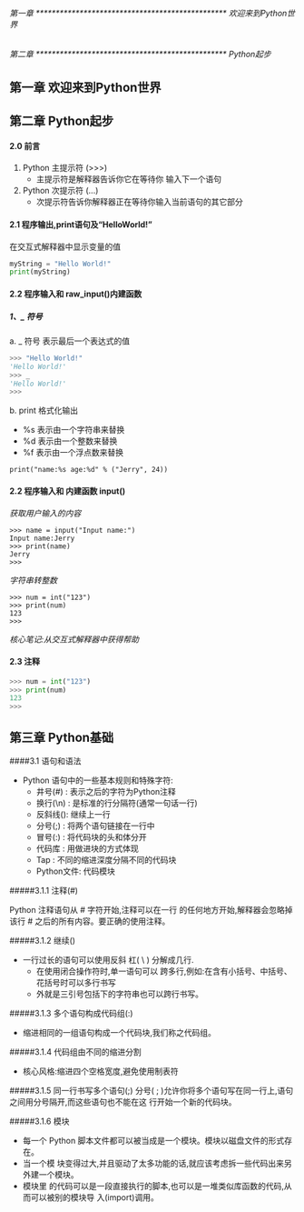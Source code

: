 ###### 第一章 \*\*\*\*\*\*\*\*\*\*\*\*\*\*\*\*\*\*\*\*\*\*\*\*\*\*\*\*\*\*\*\*\*\*\*\*\*\*\*\*\*\*\*\*\*\*\*\* 欢迎来到Python世界
###### 第二章 \*\*\*\*\*\*\*\*\*\*\*\*\*\*\*\*\*\*\*\*\*\*\*\*\*\*\*\*\*\*\*\*\*\*\*\*\*\*\*\*\*\*\*\*\*\*\*\* Python起步


## 第一章 欢迎来到Python世界

## 第二章 Python起步

#### 2.0 前言
1. Python 主提示符 (\>\>\>)
	* 主提示符是解释器告诉你它在等待你 输入下一个语句
2. Python 次提示符 (...)
	* 次提示符告诉你解释器正在等待你输入当前语句的其它部分

#### 2.1 程序输出,print语句及“HelloWorld!”
在交互式解释器中显示变量的值
 
```python
myString = "Hello World!"
print(myString)
```
 
#### 2.2 程序输入和 raw\_input()内建函数
 
##### 1、\_ 符号
a.  \_ 符号 表示最后一个表达式的值

```python
>>> "Hello World!"
'Hello World!'
>>> _
'Hello World!'
>>> 
```

b. print 格式化输出
 
* %s 表示由一个字符串来替换
* %d 表示由一个整数来替换
* %f 表示由一个浮点数来替换

```
print("name:%s age:%d" % ("Jerry", 24))
```
#### 2.2 程序输入和 内建函数 input()

*获取用户输入的内容*

```ptyhon
>>> name = input("Input name:")
Input name:Jerry
>>> print(name)
Jerry
>>> 
```

*字符串转整数*

```
>>> num = int("123")
>>> print(num)
123
>>> 
```
*核心笔记:从交互式解释器中获得帮助*


#### 2.3 注释

```python
>>> num = int("123")
>>> print(num)
123
>>> 
```


## 第三章 Python基础

####3.1 语句和语法
* Python 语句中的一些基本规则和特殊字符:
	* 井号(#)	: 表示之后的字符为Python注释
	* 换行(\n)	: 是标准的行分隔符(通常一句话一行)
	* 反斜线(\): 继续上一行
	* 分号(;)	: 将两个语句链接在一行中
	* 冒号(:)	: 将代码块的头和体分开
	* 代码库	: 用做进块的方式体现
	* Tap		: 不同的缩进深度分隔不同的代码块
	* Python文件: 代码模块

	
#####3.1.1 注释(#)

Python 注释语句从 # 字符开始,注释可以在一行 的任何地方开始,解释器会忽略掉该行 # 之后的所有内容。要正确的使用注释。

#####3.1.2 继续(\)

* 一行过长的语句可以使用反斜 杠( \ ) 分解成几行.
	* 在使用闭合操作符时,单一语句可以 跨多行,例如:在含有小括号、中括号、花括号时可以多行书写
	* 外就是三引号包括下的字符串也可以跨行书写。

#####3.1.3 多个语句构成代码组(:)
* 缩进相同的一组语句构成一个代码块,我们称之代码组。

#####3.1.4 代码组由不同的缩进分割
* 核心风格:缩进四个空格宽度,避免使用制表符


#####3.1.5 同一行书写多个语句(;)
分号( ; )允许你将多个语句写在同一行上,语句之间用分号隔开,而这些语句也不能在这 行开始一个新的代码块。

#####3.1.6 模块* 每一个 Python 脚本文件都可以被当成是一个模块。模块以磁盘文件的形式存在。
* 当一个模 块变得过大,并且驱动了太多功能的话,就应该考虑拆一些代码出来另外建一个模块。
* 模块里 的代码可以是一段直接执行的脚本,也可以是一堆类似库函数的代码,从而可以被别的模块导 入(import)调用。





